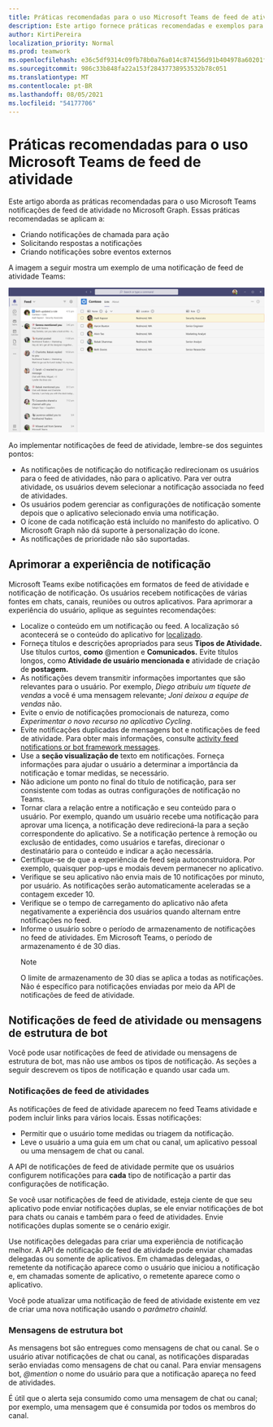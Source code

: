 ```yaml
---
title: Práticas recomendadas para o uso Microsoft Teams de feed de atividade
description: Este artigo fornece práticas recomendadas e exemplos para trabalhar com notificações de feed de atividade no Microsoft Graph.
author: KirtiPereira
localization_priority: Normal
ms.prod: teamwork
ms.openlocfilehash: e36c5df9314c09fb78b0a76a014c874156d91b404978a60201f44aaddc1c40f9
ms.sourcegitcommit: 986c33b848fa22a153f28437738953532b78c051
ms.translationtype: MT
ms.contentlocale: pt-BR
ms.lasthandoff: 08/05/2021
ms.locfileid: "54177706"
---
```

# <a name="best-practices-for-using-microsoft-teams-activity-feed-notifications"></a>Práticas recomendadas para o uso Microsoft Teams de feed de atividade

Este artigo aborda as práticas recomendadas para o uso Microsoft Teams notificações de feed de atividade no Microsoft Graph. Essas práticas recomendadas se aplicam a:
* Criando notificações de chamada para ação
* Solicitando respostas a notificações
* Criando notificações sobre eventos externos

A imagem a seguir mostra um exemplo de uma notificação de feed de atividade Teams:

![Captura de tela de um aplicativo Teams exibição de notificação de feed de atividade.](./images/activity-feed-notification.png)

Ao implementar notificações de feed de atividade, lembre-se dos seguintes pontos:
* As notificações de notificação do notificação redirecionam os usuários para o feed de atividades, não para o aplicativo. Para ver outra atividade, os usuários devem selecionar a notificação associada no feed de atividades.
* Os usuários podem gerenciar as configurações de notificação somente depois que o aplicativo selecionado envia uma notificação.
* O ícone de cada notificação está incluído no manifesto do aplicativo. O Microsoft Graph não dá suporte à personalização do ícone.
* As notificações de prioridade não são suportadas.

## <a name="enhance-the-notification-experience"></a>Aprimorar a experiência de notificação

Microsoft Teams exibe notificações em formatos de feed de atividade e notificação de notificação. Os usuários recebem notificações de várias fontes em chats, canais, reuniões ou outros aplicativos. Para aprimorar a experiência do usuário, aplique as seguintes recomendações:

* Localize o conteúdo em um notificação ou feed. A localização só acontecerá se o conteúdo do aplicativo for [localizado](/microsoftteams/platform/concepts/build-and-test/apps-localization).
* Forneça títulos e descrições apropriados para seus **Tipos de Atividade.** Use títulos curtos, **como** @mention e **Comunicados.** Evite títulos longos, como **Atividade de usuário mencionada e** atividade de criação de **postagem.**
* As notificações devem transmitir informações importantes que são relevantes para o usuário. Por exemplo, *Diego atribuiu um tíquete de vendas* a você é uma mensagem relevante; *Joni deixou a equipe de vendas* não.
* Evite o envio de notificações promocionais de natureza, como *Experimentar o novo recurso no aplicativo Cycling*.
* Evite notificações duplicadas de mensagens bot e notificações de feed de atividade. Para obter mais informações, consulte [activity feed notifications or bot framework messages](#activity-feed-notifications-or-bot-framework-messages).
* Use a **seção visualização de** texto em notificações. Forneça informações para ajudar o usuário a determinar a importância da notificação e tomar medidas, se necessário.
* Não adicione um ponto no final do título de notificação, para ser consistente com todas as outras configurações de notificação no Teams.
* Tornar clara a relação entre a notificação e seu conteúdo para o usuário. Por exemplo, quando um usuário recebe uma notificação para aprovar uma licença, a notificação deve redirecioná-la para a seção correspondente do aplicativo. Se a notificação pertence à remoção ou exclusão de entidades, como usuários e tarefas, direcionar o destinatário para o conteúdo e indicar a ação necessária.
* Certifique-se de que a experiência de feed seja autoconstruidora. Por exemplo, quaisquer pop-ups e modais devem permanecer no aplicativo.
* Verifique se seu aplicativo não envia mais de 10 notificações por minuto, por usuário. As notificações serão automaticamente aceleradas se a contagem exceder 10.
* Verifique se o tempo de carregamento do aplicativo não afeta negativamente a experiência dos usuários quando alternam entre notificações no feed.
* Informe o usuário sobre o período de armazenamento de notificações no feed de atividades. Em Microsoft Teams, o período de armazenamento é de 30 dias.
    > [!NOTE]
    > O limite de armazenamento de 30 dias se aplica a todas as notificações. Não é específico para notificações enviadas por meio da API de notificações de feed de atividade.

## <a name="activity-feed-notifications-or-bot-framework-messages"></a>Notificações de feed de atividade ou mensagens de estrutura de bot

Você pode usar notificações de feed de atividade ou mensagens de estrutura de bot, mas não use ambos os tipos de notificação. As seções a seguir descrevem os tipos de notificação e quando usar cada um. 

### <a name="activity-feed-notifications"></a>Notificações de feed de atividades

As notificações de feed de atividade aparecem no feed Teams atividade e podem incluir links para vários locais. Essas notificações: 
* Permitir que o usuário tome medidas ou triagem da notificação.
* Leve o usuário a uma guia em um chat ou canal, um aplicativo pessoal ou uma mensagem de chat ou canal. 

A API de notificações de feed de atividade permite que os usuários configurem notificações para **cada** tipo de notificação a partir das configurações de notificação.

Se você usar notificações de feed de atividade, esteja ciente de que seu aplicativo pode enviar notificações duplas, se ele enviar notificações de bot para chats ou canais e também para o feed de atividades. Envie notificações duplas somente se o cenário exigir. 

Use notificações delegadas para criar uma experiência de notificação melhor. A API de notificação de feed de atividade pode enviar chamadas delegadas ou somente de aplicativos. Em chamadas delegadas, o remetente da notificação aparece como o usuário que iniciou a notificação e, em chamadas somente de aplicativo, o remetente aparece como o aplicativo. 

Você pode atualizar uma notificação de feed de atividade existente em vez de criar uma nova notificação usando o *parâmetro chainId.*

### <a name="bot-framework-messages"></a>Mensagens de estrutura bot

As mensagens bot são entregues como mensagens de chat ou canal. Se o usuário ativar notificações de chat ou canal, as notificações disparadas serão enviadas como mensagens de chat ou canal. Para enviar mensagens bot, *@mention* o nome do usuário para que a notificação apareça no feed de atividades.

É útil que o alerta seja consumido como uma mensagem de chat ou canal; por exemplo, uma mensagem que é consumida por todos os membros do canal.
